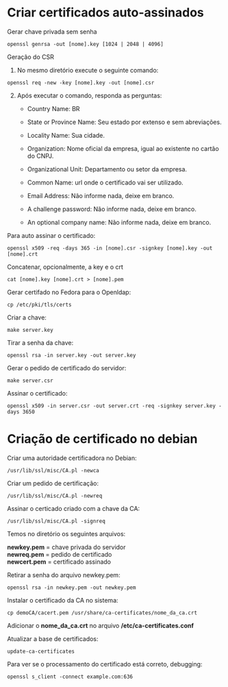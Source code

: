 # Criar certificados auto-assinados
Gerar chave privada sem senha

```
openssl genrsa -out [nome].key [1024 | 2048 | 4096]
```

Geração do CSR

   1. No mesmo diretório execute o seguinte comando:

```
openssl req -new -key [nome].key -out [nome].csr
```

   2. Após executar o comando, responda as perguntas:

      * Country Name: BR
      * State or Province Name: Seu estado por extenso e sem abreviações.
      * Locality Name: Sua cidade.
      * Organization: Nome oficial da empresa, igual ao existente no cartão do CNPJ.
      * Organizational Unit: Departamento ou setor da empresa.
      * Common Name: url onde o certificado vai ser utilizado.

      * Email Address: Não informe nada, deixe em branco.
      * A challenge password: Não informe nada, deixe em branco.
      * An optional company name: Não informe nada, deixe em branco.

Para auto assinar o certificado:

```
openssl x509 -req -days 365 -in [nome].csr -signkey [nome].key -out [nome].crt
```

Concatenar, opcionalmente, a key e o crt

```
cat [nome].key [nome].crt > [nome].pem
```

Gerar certifado no Fedora para o Openldap:
```
cp /etc/pki/tls/certs
```

Criar a chave:
```
make server.key
```

Tirar a senha da chave:
```
openssl rsa -in server.key -out server.key
```

Gerar o pedido de certificado do servidor:
```
make server.csr
```

Assinar o certificado:
```
openssl x509 -in server.csr -out server.crt -req -signkey server.key -days 3650
```

# Criação de certificado no debian

Criar uma autoridade certificadora no Debian:
```
/usr/lib/ssl/misc/CA.pl -newca
```

Criar um pedido de certificação:
```
/usr/lib/ssl/misc/CA.pl -newreq
```

Assinar o certicado criado com a chave da CA:
```
/usr/lib/ssl/misc/CA.pl -signreq
```

Temos no diretório os seguintes arquivos:

**newkey.pem** = chave privada do servidor<br>
**newreq.pem** = pedido de certificado<br>
**newcert.pem** = certificado assinado<br>

Retirar a senha do arquivo newkey.pem:
```
openssl rsa -in newkey.pem -out newkey.pem
```

Instalar o certificado da CA no sistema:
```
cp demoCA/cacert.pem /usr/share/ca-certificates/nome_da_ca.crt
```

Adicionar o **nome_da_ca.crt** no arquivo **/etc/ca-certificates.conf**

Atualizar a base de certificados:
```
update-ca-certificates
```

Para ver se o processamento do certificado está correto, debugging:
```
openssl s_client -connect example.com:636
```